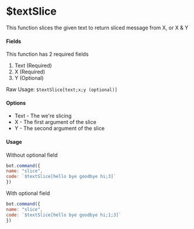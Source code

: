# $textSlice

This function slices the given text to return sliced message from X, or X & Y

#### Fields

This function has 2 required fields

1. Text (Required)
2. X (Required)
3. Y (Optional)

Raw Usage: `$textSlice[text;x;y (optional)]`

#### Options

* Text - The we're slicing
* X - The first argument of the slice
* Y - The second argument of the slice

#### Usage

Without optional field

```javascript
bot.command({
name: "slice",
code: `$textSlice[hello bye goodbye hi;3]`
})
```

With optional field

```javascript
bot.command({
name: "slice",
code: `$textSlice[hello bye goodbye hi;1;3]`
})
```
